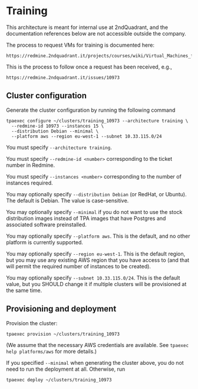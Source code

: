 Training
========

This architecture is meant for internal use at 2ndQuadrant, and the
documentation references below are not accessible outside the company.

The process to request VMs for training is documented here:

    https://redmine.2ndquadrant.it/projects/courses/wiki/Virtual_Machines_for_training

This is the process to follow once a request has been received, e.g.,

    https://redmine.2ndquadrant.it/issues/10973

Cluster configuration
---------------------

Generate the cluster configuration by running the following command

```
tpaexec configure ~/clusters/training_10973 --architecture training \
  --redmine-id 10973 --instances 15 \
  --distribution Debian --minimal \
  --platform aws --region eu-west-1 --subnet 10.33.115.0/24
```

You must specify ``--architecture training``.

You must specify ``--redmine-id <number>`` corresponding to the ticket
number in Redmine.

You must specify ``--instances <number>`` corresponding to the number of
instances required.

You may optionally specify ``--distribution Debian`` (or RedHat, or
Ubuntu). The default is Debian. The value is case-sensitive.

You may optionally specify ``--minimal`` if you do not want to use the
stock distribution images instead of TPA images that have Postgres and
associated software preinstalled.

You may optionally specify ``--platform aws``. This is the default, and
no other platform is currently supported.

You may optionally specify ``--region eu-west-1``. This is the default
region, but you may use any existing AWS region that you have access to
(and that will permit the required number of instances to be created).

You may optionally specify ``--subnet 10.33.115.0/24``. This is the
default value, but you SHOULD change it if multiple clusters will be
provisioned at the same time.

Provisioning and deployment
---------------------------

Provision the cluster:

```
tpaexec provision ~/clusters/training_10973
```

(We assume that the necessary AWS credentials are available. See
``tpaexec help platforms/aws`` for more details.)

If you specified ``--minimal`` when generating the cluster above, you do
not need to run the deployment at all. Otherwise, run

```
tpaexec deploy ~/clusters/training_10973
```
